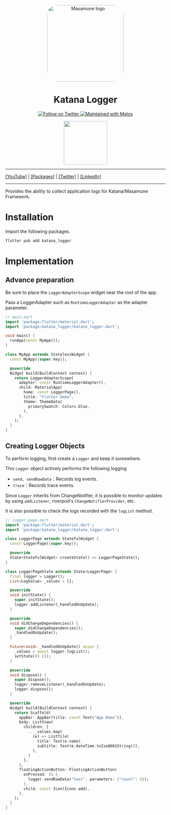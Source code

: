 <p align="center">
  <a href="https://mathru.net">
    <img width="240px" src="https://raw.githubusercontent.com/mathrunet/flutter_masamune/master/.github/images/icon.png" alt="Masamune logo" style="border-radius: 32px"s><br/>
  </a>
  <h1 align="center">Katana Logger</h1>
</p>

<p align="center">
  <a href="https://twitter.com/mathru">
    <img src="https://img.shields.io/twitter/follow/mathru.svg?colorA=1da1f2&colorB=&label=Follow%20on%20Twitter&style=flat-square" alt="Follow on Twitter" />
  </a>
  <a href="https://github.com/invertase/melos">
    <img src="https://img.shields.io/badge/maintained%20with-melos-f700ff.svg?style=flat-square" alt="Maintained with Melos" />
  </a>
</p>

<p align="center">
  <a href="https://www.buymeacoffee.com/mathru"><img src="https://img.buymeacoffee.com/button-api/?text=Buy me a coffee&emoji=&slug=mathru&button_colour=FF5F5F&font_colour=ffffff&font_family=Poppins&outline_colour=000000&coffee_colour=FFDD00" width="136" /></a>
</p>

---

[[YouTube]](https://www.youtube.com/c/mathrunetchannel) | [[Packages]](https://pub.dev/publishers/mathru.net/packages) | [[Twitter]](https://twitter.com/mathru) | [[LinkedIn]](https://www.linkedin.com/in/mathrunet/)

---

Provides the ability to collect application logs for Katana/Masamune Framework.

# Installation

Import the following packages.

```dart
flutter pub add katana_logger
```

# Implementation

## Advance preparation

Be sure to place the `LoggerAdapterScope` widget near the root of the app.

Pass a LoggerAdapter such as `RuntimeLoggerAdapter` as the adapter parameter.

```dart
// main.dart
import 'package:flutter/material.dart';
import 'package:katana_logger/katana_logger.dart';

void main() {
  runApp(const MyApp());
}

class MyApp extends StatelessWidget {
  const MyApp({super.key});

  @override
  Widget build(BuildContext context) {
    return LoggerAdapterScope(
      adapter: const RuntimeLoggerAdapter(),
      child: MaterialApp(
        home: const LoggerPage(),
        title: "Flutter Demo",
        theme: ThemeData(
          primarySwatch: Colors.blue,
        ),
      ),
    );
  }
}
```

## Creating Logger Objects

To perform logging, first create a `Logger` and keep it somewhere.

This `Logger` object actively performs the following logging

- `send`、`sendRawData`：Records log events.
- `trace`：Records trace events.

Since `Logger` inherits from ChangeNotifier, it is possible to monitor updates by using `addListener`, riverpod's `ChangeNotifierProvider`, etc.

It is also possible to check the logs recorded with the `logList` method.

```dart
// logger_page.dart
import 'package:flutter/material.dart';
import 'package:katana_logger/katana_logger.dart';

class LoggerPage extends StatefulWidget {
  const LoggerPage({super.key});

  @override
  State<StatefulWidget> createState() => LoggerPageState();
}

class LoggerPageState extends State<LoggerPage> {
  final logger = Logger();
  List<LogValue> _values = [];

  @override
  void initState() {
    super.initState();
    logger.addListener(_handledOnUpdate);
  }

  @override
  void didChangeDependencies() {
    super.didChangeDependencies();
    _handledOnUpdate();
  }

  Future<void> _handledOnUpdate() async {
    _values = await logger.logList();
    setState(() {});
  }

  @override
  void dispose() {
    super.dispose();
    logger.removeListener(_handledOnUpdate);
    logger.dispose();
  }

  @override
  Widget build(BuildContext context) {
    return Scaffold(
      appBar: AppBar(title: const Text("App Demo")),
      body: ListView(
        children: [
          ..._values.map(
            (e) => ListTile(
              title: Text(e.name),
              subtitle: Text(e.dateTime.toIso8601String()),
            ),
          )
        ],
      ),
      floatingActionButton: FloatingActionButton(
        onPressed: () {
          logger.sendRawData("test", parameters: {"count": 5});
        },
        child: const Icon(Icons.add),
      ),
    );
  }
}
```
